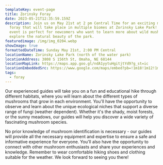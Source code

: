 ```yaml
---
templateKey: event-page
title: Zorinsky Foray
date: 2023-05-21T12:35:59.159Z
description: Join us on May 21st at 2 pm Central Time for an exciting mushroom
  foray that will take place in multiple biomes at Zorinsky Lake Park! This
  event is perfect for newcomers who want to learn more about wild mushrooms and
  explore the natural beauty of the park.
featuredimage: /img/img_0204.webp
showImage: true
formattedDateTime: Sunday May 21st, 2:00 PM Central
locationName: Zorinsky Lake Park (north of the water park)
locationAddress: 3808 S 156th St, Omaha, NE 68144
locationMapLink: https://maps.app.goo.gl/ndA1yytuHgitjtYd9?g_st=ic
locationEmbeddedSrc: https://www.google.com/maps/embed?pb=!1m18!1m12!1m3!1d3000.8318494043833!2d-96.1621558247128!3d41.22543470602631!2m3!1f0!2f0!3f0!3m2!1i1024!2i768!4f13.1!3m3!1m2!1s0x8793f16594d7959d%3A0xf233a9e8eec13f91!2sZorinsky%20Lake%20Park!5e0!3m2!1sen!2sus!4v1682772643847!5m2!1sen!2sus
tags:
  - foray
---
```

Our experienced guides will take you on a fun and educational hike through different habitats, where you will learn about the different types of mushrooms that grow in each environment. You'll have the opportunity to observe and learn about the unique ecological niches that support a diverse range of fungi (weather dependent). Whether it's the shady, moist forests, or the sunny meadows, our guides will help you discover a wide variety of fascinating mushroom species.

No prior knowledge of mushroom identification is necessary - our guides will provide all the necessary equipment and expertise to ensure a safe and informative experience for everyone. You'll also have the opportunity to connect with other mushroom enthusiasts and share your experiences and knowledge. Remember to wear comfortable hiking shoes and clothing suitable for the weather. We look forward to seeing you there!